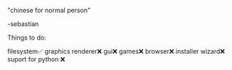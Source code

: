 "chinese for normal person"

-sebastian

Things to do:

filesystem✅
graphics renderer❌
gui❌
games❌
browser❌
installer wizard❌ 
suport for python ❌
